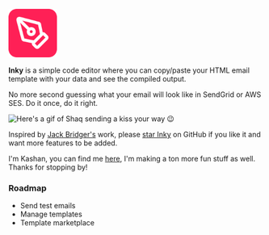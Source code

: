 ![Inky's logo](./public/favicon-96x96.png)

**Inky** is a simple code editor where you can copy/paste your HTML email template with your data and see the compiled output.

No more second guessing what your email will look like in SendGrid or AWS SES. Do it once, do it right.

![Here's a gif of Shaq sending a kiss your way 😉](https://media1.giphy.com/media/v1.Y2lkPTc5MGI3NjExZGs5c2o2czEwb3NvZ25wMzhrYWgwZm9vMDl5cW5kZnFoOXl0MDhuMCZlcD12MV9pbnRlcm5hbF9naWZfYnlfaWQmY3Q9Zw/10UUe8ZsLnaqwo/giphy.gif)

Inspired by [Jack Bridger's](https://handlebars-email-html-previewer.vercel.app) work, please [star Inky](https://github.com/thekayshawn/inky) on GitHub if you like it and want more features to be added.

I'm Kashan, you can find me [here](https://kashanahmad.me), I'm making a ton more fun stuff as well. Thanks for stopping by!

### Roadmap

- Send test emails
- Manage templates
- Template marketplace
